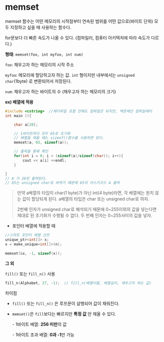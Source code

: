 # memset

memset 함수는 어떤 메모리의 시작점부터 연속된 범위를 어떤 값으로(바이트 단위) 모두 지정하고 싶을 때 사용하는 함수다.

for문보다 더 빠른 속도가 나올 수 있다. (컴파일러, 컴퓨터 아키텍처에 따라 속도가 다르다.)



**형태**: `memset(foo, int myfoo, int num)`

`foo`: 채우고자 하는 메모리의 시작 주소

`myfoo`: 메모리에 할당하고자 하는 값. `int` 형이지만 내부에서는 `unsigned char`(1byte) 로 변환되어서 저장된다.

`num`: 채우고자 하는 바이트의 수 (채우고자 하는 메모리의 크기)

**ex) 배열에 적용**

```c++
#include <cstring>  //헤더파일 포함 안해도 컴파일은 되지만, 백준에선 컴파일에러
int main (){

    char a[20];

    // 1바이트마다 모두 65로 초기화
    // 배열을 채울 때는 sizeof()함수를 사용하면 된다.
    memset(a, 65, sizeof(a));

    // 출력을 통해 확인
    for(int i = 0; i < (sizeof(a)/sizeof(char)); i++){
        cout << a[i] <<endl;
    }

}
// A 가 20번 출력된다.
// 65는 unsigned char로 바뀌기 떄문에 65의 아스키코드 A 출력
```

> 만약 a배열의 타입이 char(1 byte)가 아닌 int(4 byte)라면, 각 배열에는 원치 않는 값이 할당되게 된다.   a배열의 타입은 char 또는 unsigned char로 하자.
>
> 2번째 인자가 unsigned char로 해석되기 때문에 0~255이외의 값을 넣는다면 제대로 된 초기화가 수행될 수 없다. 두 번째 인자는 0~255사이의 값을 넣자.

- 포인터 배열에 적용할 때

```c++
//스마트 포인터 배열 선언  
unique_ptr<int[]> x;
x = make_unique<int[]>(n);
    
memset(&x, -1, sizeof(x));
```



**그 외**

`fill()` 또는 `fill_n()` 사용

```c++
fill_n(Alphabet, 27, -1);  // fill_n(배열이름, 배열길이, 채우고자 하는 값)
```

차이점

- `fill()` 또는 `fill_n()` 은 루프문이 살행되어 값이 채워진다. 

- `memset()`은 `fill`보다는 빠르지만 **특정 값** 만 채울 수 있다.

  \- 1바이트 배열: **256 미만**의 값

  \- 1바이트 초과 배열: **0과 -1**만 가능